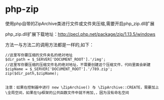 # php-zip

使用php自带的ZipArchive类进行文件或文件夹压缩,需要开启php_zip.dll扩展

php_zip.dll扩展下载地址：http://pecl.php.net/package/zip/1.13.5/windows

方法一与方法二的调用方法都是一样的,如下：
	
	//这里写你要压缩的文件夹名的绝对地址
	$dir_path = $_SERVER['DOCUMENT_ROOT'].'/img'; 
	//这里写你要压缩的压缩文件名的绝对地址，不需要创建这个压缩文件，代码里面会新建
	$zipName = $_SERVER['DOCUMENT_ROOT'].'/789.zip';  
	zip($dir_path,$zipName);


	注意：如果在控制器中进行 new \ZipArchive() 与 \ZipArchive::CREATE，需要加上\全局空间，如果在tp框架的公共函数文件中就不用加,，因为没有命名空间
